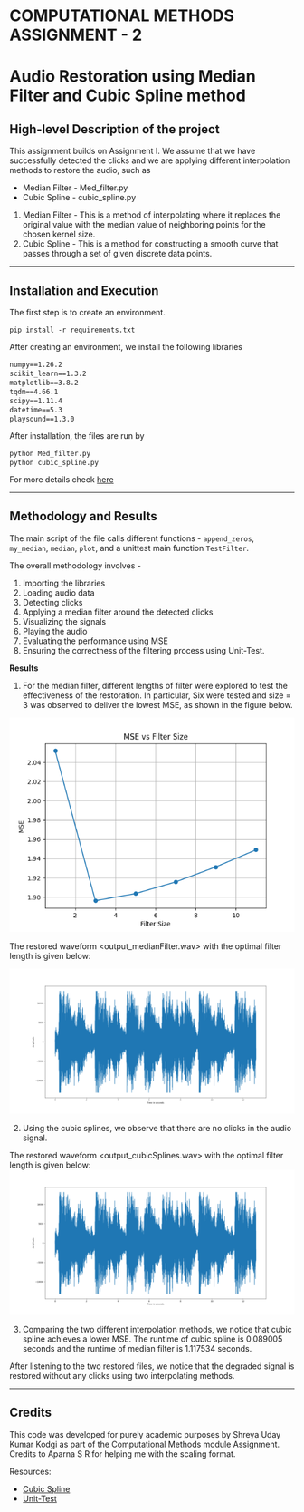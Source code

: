 # COMPUTATIONAL METHODS ASSIGNMENT - 2
# Audio Restoration using Median Filter and Cubic Spline method

## High-level Description of the project
This assignment builds on Assignment I. We assume that we have successfully detected the clicks and we are applying different interpolation methods to restore the audio, such as
- Median Filter - Med_filter.py
- Cubic Spline - cubic_spline.py

1. Median Filter - This is a method of interpolating where it replaces the original value with the median value of neighboring points for the chosen kernel size.
2. Cubic Spline - This is a method for constructing a smooth curve that passes through a set of given discrete data points.
---

## Installation and Execution

The first step is to create an environment.
```
pip install -r requirements.txt 
```
After creating an environment, we install the following libraries
```
numpy==1.26.2 
scikit_learn==1.3.2
matplotlib==3.8.2
tqdm==4.66.1
scipy==1.11.4
datetime==5.3 
playsound==1.3.0                             
```
After installation, the files are run by 
```
python Med_filter.py
python cubic_spline.py
```
For more details check [here](https://github.com/bndr/pipreqs)

---

## Methodology and Results
The main script of the file calls different functions - `append_zeros`, `my_median`, `median`, `plot`, and a unittest main function `TestFilter`. 

The overall methodology involves -

1. Importing the libraries
2. Loading audio data
3. Detecting clicks
4. Applying a median filter around the detected clicks
5. Visualizing the signals
6. Playing the audio
7. Evaluating the performance using MSE
8. Ensuring the correctness of the filtering process using Unit-Test.




**Results**

1. For the median filter, different lengths of filter were explored to test the effectiveness of the restoration. In particular, Six were tested and size = 3 was observed to deliver the lowest MSE, as shown in the figure below.

<img src="Figure_1.png" width="550">

The restored waveform <output_medianFilter.wav> with the optimal filter length is given below:

<img src="two.png" width="750">


2. Using the cubic splines, we observe that there are no clicks in the audio signal.

The restored waveform <output_cubicSplines.wav> with the optimal filter length is given below:
<img src="spline2.png" width="750">

3. Comparing the two different interpolation methods, we notice that cubic spline achieves a lower MSE. The runtime of cubic spline is 0.089005 seconds and the runtime of median filter is 1.117534 seconds. 

After listening to the two restored files, we notice that the degraded signal is restored without any clicks using two interpolating methods.


---
## Credits

This code was developed for purely academic purposes by Shreya Uday Kumar Kodgi as part of the Computational Methods module Assignment.
Credits to Aparna S R for helping me with the scaling format.

Resources:
- [Cubic Spline](https://docs.scipy.org/doc/scipy/reference/generated/scipy.interpolate.CubicSpline.html)
- [Unit-Test](https://realpython.com/python-testing/)





